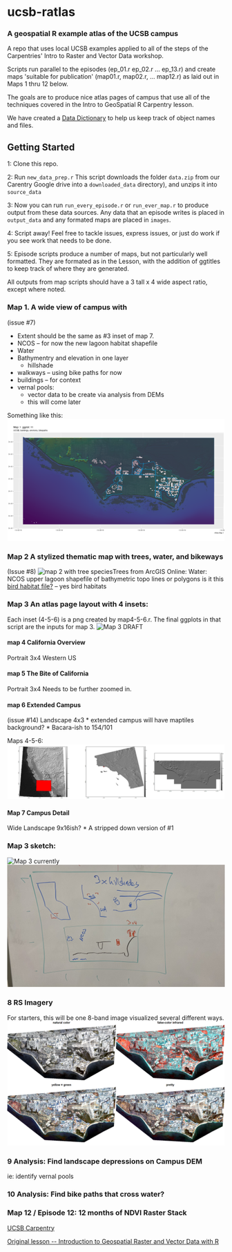 

# ucsb-ratlas
### A geospatial R example atlas of the UCSB campus

A repo that uses local UCSB examples applied to all of the steps of the
Carpentries' Intro to Raster and Vector Data workshop.

Scripts run parallel to the episodes (ep_01.r ep_02.r ... ep_13.r) and create maps
'suitable for publication' (map01.r, map02.r, ... map12.r) as laid out in Maps 1 thru 12
below.

The goals are to produce nice atlas pages of campus that use all of
the techniques covered in the Intro to GeoSpatial R Carpentry lesson.

We have created a [Data Dictionary](datadictionary.md) to help us keep
track of object names and files.

## Getting Started

1: Clone this repo. 

2: Run `new_data_prep.r` This script downloads the folder `data.zip` from
our Carentry Google drive into a `downloaded_data` directory), and unzips
it into `source_data`

3: Now you can run `run_every_episode.r` or `run_ever_map.r` to produce output
from these data sources. Any data that an episode writes is
placed in `output_data` and any formated maps are placed in `images`.

4: Script away! Feel free to tackle issues, express issues, or just
do work if you see work that needs to be done.

5: Episode scripts produce a number of maps, but not
particularly well formatted. They are formated as in the Lesson, with 
the addition of ggtitles to keep track of where they are generated.

All outputs from map scripts should have a 3 tall x 4 wide 
aspect ratio, except where noted.

### Map 1. A wide view of campus with

(issue #7)

-   Extent should be the same as #3 inset of map 7.
-   NCOS – for now the new lagoon habitat shapefile
-   Water
-   Bathymentry and elevation in one layer
    -   hillshade
-   walkways – using bike paths for now
-   buildings – for context
-   vernal pools:
    -   vector data to be create via analysis from DEMs
    -   this will come later 
    
Something like this:
![Map 1 DRAFT](/final_output/map_01.png "Map 1")

### Map 2 A stylized thematic map with trees, water, and bikeways

(Issue #8) ![map 2 with tree
species](/images/map2_TreeSpecies.png "Map 2 tree height")Trees from
ArcGIS Online: Water: NCOS upper lagoon shapefile of bathymetric topo
lines or polygons is it this [bird habitat
file?](https://drive.google.com/file/d/1ssytmTbpC1rpT5b-h8AxtvSgNrsGQVNY/view?usp=drive_link)
– yes bird habitats

### Map 3 An atlas page layout with 4 insets:
Each inset (4-5-6) is a png created by map4-5-6.r.
The final ggplots in that script are the inputs for
map 3.
![Map 3 DRAFT](/final_output/map_3_2025_march.png "Map 3")

#### map 4 California Overview
Portrait 3x4
Western US

#### map 5 The Bite of California
Portrait 3x4
Needs to be further zoomed in. 

#### map 6 Extended Campus
(issue #14)
Landscape 4x3 \* extended campus will have maptiles background? \*
Bacara-ish to 154/101 

Maps 4-5-6: ![Triplet zoom in](/images/3-zoom.png "Draft zoom.")

#### Map 7 Campus Detail
Wide Landscape 9x16ish? \* A stripped down version of #1


### Map 3 sketch:
![Map 3 currently](/final_output/map3_2025_march.png "Maps 4-5-6-7")
![Overview map](/images/overview_map.jpg "Sketch")


### 8 RS Imagery
For starters, this will be one 8-band image
visualized several different ways.
![4 color images](readme_images/map_08.png "Map 8: 4 PlanetScopes")

### 9 Analysis: Find landscape depressions on Campus DEM
ie: identify vernal pools

### 10 Analysis: Find bike paths that cross water?

### Map 12  / Episode 12: 12 months of NDVI Raster Stack
[UCSB Carpentry](https://ucsbcarpentry.github.io)

[Original lesson -- Introduction to Geospatial Raster and Vector Data
with R](https://datacarpentry.org/r-raster-vector-geospatial/)
